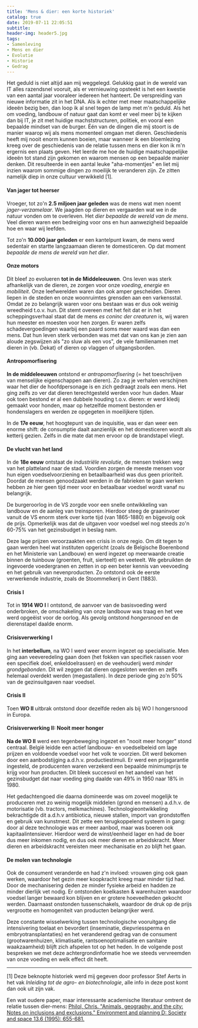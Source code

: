 ```yaml
---
title: 'Mens & dier: een korte historiek'
catalog: true
date: 2019-07-11 22:05:51
subtitle:
header-img: header5.jpg
tags:
- Samenleving
- Mens en dier
- Evolutie
- Historie
- Gedrag
---
```


Het geduld is niet altijd aan mij weggelegd. Gelukkig gaat in de wereld van IT alles razendsnel vooruit, als er vernieuwing opsteekt is het een kwestie van een aantal jaar vooraleer iedereen het hanteert. De verspreiding van nieuwe informatie zit in het DNA. Als ik echter met meer maatschappelijke ideeën bezig ben, dan loop ik al snel tegen de lamp met m'n geduld. Als het om voeding, landbouw of natuur gaat dan komt er veel meer bij te kijken dan bij IT, je zit met huidige machststructuren, politiek, en vooral een bepaalde mindset van de burger. Één van de dingen die mij stoort is de manier waarop wij als mens momenteel omgaan met dieren. Geschiedenis heeft mij nooit enorm kunnen boeien, maar wanneer ik een bloemlezing kreeg over de geschiedenis van de relatie tussen mens en dier kon ik m'n ergernis een plaats geven. Het leerde me hoe de huidige maatschappelijke ideeën tot stand zijn gekomen en waarom mensen op een bepaalde manier denken. Dit resulteerde in een aantal leuke "aha-momentjes" en liet mij inzien waarom sommige dingen zo moeilijk te veranderen zijn. Ze zitten namelijk diep in onze cultuur verwikkeld [1].

#### Van jager tot heerser
Vroeger, tot zo'n **2.5 miljoen jaar geleden** was de mens wat men noemt *jager-verzamelaar*. We jaagden op dieren en vergaarden wat we in de natuur vonden om te overleven. Het *dier bepaalde de wereld van de mens*. Veel dieren waren een bedreiging voor ons en hun aanwezigheid bepaalde hoe en waar wij leefden.

Tot zo'n **10.000 jaar geleden** er een kantelpunt kwam, de mens werd sedentair en startte langzaamaan dieren te domesticeren. Op dat moment *bepaalde de mens de wereld van het dier*.

#### Onze motors
Dit bleef zo evolueren **tot in de Middeleeuwen**. Ons leven was sterk afhankelijk van de dieren, ze zorgen voor onze *voeding*, *energie* en *mobiliteit*. Onze leefwerelden waren dan ook amper gescheiden. Dieren liepen in de steden en onze woonruimtes grensden aan een varkensstal. Omdat ze zo belangrijk waren voor ons bestaan was er dus ook weinig wreedheid t.o.v. hun. Dit stemt overeen met het feit dat er in het scheppingsverhaal staat dat de mens *es coninc der creaturen* is, wij waren hun meester en moesten voor hen zorgen. Er waren zelfs schadevergoedingen waarbij een paard soms meer waard was dan een mens. Dat hun leven sterk verbonden was met dat van ons kan je zien aan aloude zegswijzen als "zo sluw als een vos", de vele familienamen met dieren in (vb. Dekat) of dieren op vlaggen of uitgangsborden.

#### Antropomorfisering
**In de middeleeuwen** ontstond er *antropomorfisering* (= het toeschrijven van menselijke eigenschappen aan dieren). Zo zag je verhalen verschijnen waar het dier de hoofdpersonage is en zich gedraagt zoals een mens. Het ging zelfs zo ver dat dieren terechtgesteld werden voor hun daden. Maar ook toen bestond er al een dubbele houding t.o.v. dieren: er werd kledij gemaakt voor honden, maar op hetzelfde moment bestonden er hondenslagers en werden ze opgegeten in moeilijkere tijden.

<!-- Voor lange tijd was het varken het meest geconsumeerde vlees, tot de 12e eeuw. Daarna deed het schaap z'n opmars (voor melk, kaas, wol, bont en leer) en later het rund. Vleesconsumptie was een van de grootste uitgaven van het gezin, bijna de helft van de voedseluitgaven ging er naar toe. -->

In de **17e eeuw**, het hoogtepunt van de inquisitie, was er dan weer een enorme shift: de consumptie daalt aanzienlijk en het domesticeren wordt als ketterij gezien. Zelfs in die mate dat men ervoor op de brandstapel vliegt.

#### De vlucht van het land
In de **18e eeuw** ontstaat de *industriële revolutie*, de mensen trekken weg van het platteland naar de stad. Voordien zorgen de meeste mensen voor hun eigen voedselvoorziening en betaalbaarheid was dus geen prioriteit. Doordat de mensen genoodzaakt werden in de fabrieken te gaan werken hebben ze hier geen tijd meer voor en betaalbaar voedsel wordt vanaf nu belangrijk.

De burgeroorlog in de VS zorgde voor een snelle ontwikkeling van landbouw en de aanleg van treinsporen. Hierdoor steeg de graaninvoer vanuit de VS enorm sterk over korte tijd (van 1865-1880) en bijgevolg ook de prijs. Opmerkelijk was dat de uitgaven voor voedsel wel nog steeds zo'n 60-75% van het gezinsbudget in beslag nam.

Deze lage prijzen veroorzaakten een crisis in onze regio. Om dit tegen te gaan werden heel wat instituten opgericht (zoals de Belgische Boerenbond en het Ministerie van Landbouw) en werd ingezet op meerwaarde creatie binnen de tuinbouw (groenten, fruit, sierteelt) en veeteelt. We gebruikten de ingevoerde voedergranen en zetten in op een beter kennis van veevoeding en het gebruik van nevenproducten. Zo ontstond ook de eerste verwerkende industrie, zoals de Stoommelkerij in Gent (1883).

#### Crisis I
Tot in **1914 WO I** I ontstond, de aanvoer van de basisvoeding werd onderbroken, de omschakeling van onze landbouw was traag en het vee werd opgeëist voor de oorlog. Als gevolg ontstond *hongersnood* en de dierenstapel daalde enorm.

#### Crisisverwerking I
In het **interbellum**, na WO I werd weer enorm ingezet op specialisatie. Men ging aan veeveredeling gaan doen (het fokken van specifiek rassen voor een specifiek doel, enkeldoelrassen) en de veehouderij werd *minder grondgebonden*. Dit wil zeggen dat dieren opgesloten werden en zelfs helemaal overdekt werden (megastallen). In deze periode ging zo'n 50% van de gezinsuitgaven naar voedsel.

#### Crisis II
Toen **WO II** uitbrak ontstond door dezelfde reden als bij WO I hongersnood in Europa.

#### Crisisverwerking II: Nooit meer honger
**Na de WO II** werd een tegenbeweging ingezet en "nooit meer honger" stond centraal. België leidde een actief landbouw- en voedselbeleid om lage prijzen en voldoende voedsel voor het volk te voorzien. Dit werd bekomen door een aanbodstijging a.d.h.v. productiestimuli. Er werd een prijsgarantie ingesteld, de producenten waren verzekerd een bepaalde minimumprijs te krijg voor hun producten. Dit bleek succesvol en het aandeel van het gezinsbudget dat naar voeding ging daalde van 49% in 1950 naar 18% in 1980.

Het gedachtengoed die daarna domineerde was om zoveel mogelijk te produceren met zo weinig mogelijk middelen (grond en mensen) a.d.h.v. de motorisatie (vb. tractors, melkmachines). Technologieontwikkeling bekrachtigde dit a.d.h.v antibiotica, nieuwe stallen, import van grondstoffen en gebruik van kunstmest. Dit zette een terugkoppelend systeem in gang: door al deze technologie was er meer aanbod, maar was boeren ook kapitaalintensiever. Hierdoor werd de winst/eenheid lager en had de boer dus meer inkomen nodig, en dus ook meer dieren en arbeidskracht. Meer dieren en arbeidskracht vereisten meer mechanisatie en zo blijft het gaan.

#### De molen van technologie
Ook de consument veranderde en had z'n invloed: vrouwen ging ook gaan werken, waardoor het gezin meer koopkracht kreeg maar minder tijd had. Door de mechanisering deden ze minder fysieke arbeid en hadden ze minder dierlijk vet nodig. Er ontstonden koelkasten & warenhuizen waardoor voedsel langer bewaard kon blijven en er grotere hoeveelheden gekocht werden. Daarnaast onstonden tussenschakels, waardoor de druk op de prijs vergrootte en homogeniteit van producten belangrijker werd.

Deze constante wisselwerking tussen technologische vooruitgang die intensivering toelaat en bevordert (inseminatie, diepvriessperma en embryotransplantaties) en het veranderend gedrag van de consument (grootwarenhuizen, klimatisatie, rantsoenoptimalisatie en sanitaire waakzaamheid) blijft zich afspelen tot op het heden. In de volgende post bespreken we met deze achtergrondinformatie hoe we steeds vervreemden van onze voeding en welk effect dit heeft.


---

[1] Deze beknopte historiek werd mij gegeven door professor Stef Aerts in het vak *Inleiding tot de agro- en biotechnologie*, alle info in deze post komt dan ook uit zijn vak.

Een wat oudere paper, maar interessante academische literatuur omtrent de relatie tussen dier-mens:
[Philol, Chris. "Animals, geography, and the city: Notes on inclusions and exclusions." Environment and planning D: Society and space 13.6 (1995): 655-681.](http://citeseerx.ist.psu.edu/viewdoc/download?doi=10.1.1.475.9056&rep=rep1&type=pdf)